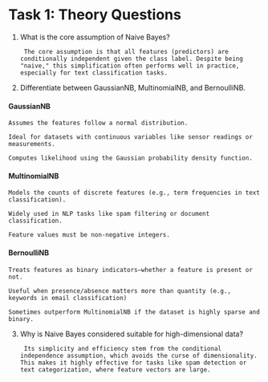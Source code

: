 # Task 1: Theory Questions 

1. What is the core assumption of Naive Bayes? <br>

        The core assumption is that all features (predictors) are conditionally independent given the class label. Despite being "naive," this simplification often performs well in practice, especially for text classification tasks.
2. Differentiate between GaussianNB, MultinomialNB, and BernoulliNB. <br>


#### GaussianNB
    Assumes the features follow a normal distribution.

    Ideal for datasets with continuous variables like sensor readings or measurements.

    Computes likelihood using the Gaussian probability density function.
#### MultinomialNB
    Models the counts of discrete features (e.g., term frequencies in text classification).

    Widely used in NLP tasks like spam filtering or document classification.
   
    Feature values must be non-negative integers.
#### BernoulliNB
    Treats features as binary indicators—whether a feature is present or not.
   
    Useful when presence/absence matters more than quantity (e.g., keywords in email classification)
   
    Sometimes outperform MultinomialNB if the dataset is highly sparse and binary.


3. Why is Naive Bayes considered suitable for high-dimensional data? <br>

        Its simplicity and efficiency stem from the conditional independence assumption, which avoids the curse of dimensionality. This makes it highly effective for tasks like spam detection or text categorization, where feature vectors are large.